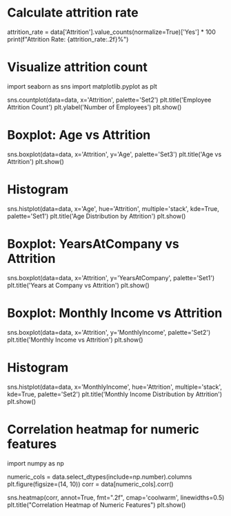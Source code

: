 # Calculate attrition rate
attrition_rate = data['Attrition'].value_counts(normalize=True)['Yes'] * 100
print(f"Attrition Rate: {attrition_rate:.2f}%")

# Visualize attrition count
import seaborn as sns
import matplotlib.pyplot as plt

sns.countplot(data=data, x='Attrition', palette='Set2')
plt.title('Employee Attrition Count')
plt.ylabel('Number of Employees')
plt.show()
# Boxplot: Age vs Attrition
sns.boxplot(data=data, x='Attrition', y='Age', palette='Set3')
plt.title('Age vs Attrition')
plt.show()

# Histogram
sns.histplot(data=data, x='Age', hue='Attrition', multiple='stack', kde=True, palette='Set1')
plt.title('Age Distribution by Attrition')
plt.show()
# Boxplot: YearsAtCompany vs Attrition
sns.boxplot(data=data, x='Attrition', y='YearsAtCompany', palette='Set1')
plt.title('Years at Company vs Attrition')
plt.show()

# Boxplot: Monthly Income vs Attrition
sns.boxplot(data=data, x='Attrition', y='MonthlyIncome', palette='Set2')
plt.title('Monthly Income vs Attrition')
plt.show()

# Histogram
sns.histplot(data=data, x='MonthlyIncome', hue='Attrition', multiple='stack', kde=True, palette='Set2')
plt.title('Monthly Income Distribution by Attrition')
plt.show()

# Correlation heatmap for numeric features
import numpy as np

numeric_cols = data.select_dtypes(include=np.number).columns
plt.figure(figsize=(14, 10))
corr = data[numeric_cols].corr()

sns.heatmap(corr, annot=True, fmt=".2f", cmap='coolwarm', linewidths=0.5)
plt.title("Correlation Heatmap of Numeric Features")
plt.show()





